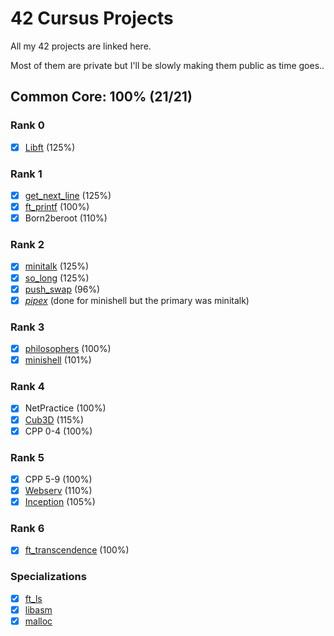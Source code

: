 # 42 Cursus Projects

All my 42 projects are linked here.

Most of them are private but I'll be slowly making them public as time goes..

## Common Core: 100% (21/21)

### Rank 0
- [x] [Libft](https://github.com/MM1212/42-libft) (125%)

### Rank 1
- [x] [get_next_line](https://github.com/MM1212/42common_core/tree/master/get_next_line) (125%)
- [x] [ft_printf](https://github.com/MM1212/42common_core/tree/master/ft_printf) (100%)
- [x] Born2beroot (110%)

### Rank 2
- [x] [minitalk](https://github.com/MM1212/42common_core/tree/master/minitalk) (125%)
- [x] [so_long](https://github.com/MM1212/42common_core/tree/master/so_long) (125%)
- [x] [push_swap](https://github.com/MM1212/42common_core/tree/master/push_swap) (96%)
- [x] *[pipex](https://github.com/MM1212/42common_core/tree/master/pipex)* (done for minishell but the primary was minitalk)

### Rank 3
- [x] [philosophers](https://github.com/MM1212/42common_core/tree/master/philosophers) (100%)
- [x] [minishell](https://github.com/MM1212/minishell) (101%)

### Rank 4
- [x] NetPractice (100%)
- [X] [Cub3D](https://github.com/diogodiasgrilo/Cub3d_42) (115%)
- [x] CPP 0-4 (100%)

### Rank 5
- [x] CPP 5-9 (100%)
- [x] [Webserv](https://github.com/MM1212/webserv) (110%)
- [x] [Inception](https://github.com/MM1212/42common_core/tree/master/inception) (105%)

### Rank 6
- [x] [ft_transcendence](https://github.com/MM1212/ft_transcendence) (100%)

### Specializations
- [x] [ft_ls](https://github.com/MM1212/ft_ls)
- [x] [libasm](https://github.com/MM1212/libasm)
- [x] [malloc](https://github.com/MM1212/malloc)
